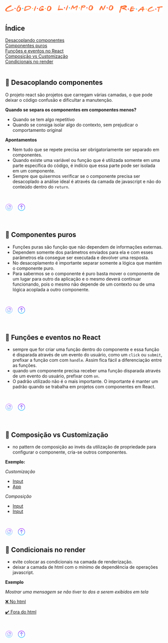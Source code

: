 <h1 align="center">
  <img src="../.github/react.png" alt="Código limpo no React">
</h1>

<div id="id00"></div>

## Índice
[Desacoplando componentes](#id01)  
[Componentes puros](#id02)  
[Funções e eventos no React](#id03)  
[Composição vs Customização](#id04)  
[Condicionais no render](#id05)  
<br>

<div id="id01"></div>

## 📌 Desacoplando componentes
O projeto react são projetos que carregam várias camadas, o que pode deixar o código confusão e dificultar a manutenção.

**Quando se separa os componentes em componentes menos?**
- Quando se tem algo repetitivo
- Quando se consiga isolar algo do contexto, sem prejudicar o comportamento original

**Apontamentos**
- Nem tudo que se repete precisa ser obrigatoriamente ser separado em componentes.
- Quando existe uma variável ou função que é utilizada somente em uma parte específica do código, é indício que essa parte pode ser isolada em um componente.
- Sempre que quisermos verificar se o componente precisa ser desacoplado a análise ideal é através da camada de javascript e não do conteúdo dentro do `return`.  
<br>

[![Home](../.github/home.png)](https://github.com/nlnadialigia/clean-code)&nbsp;&nbsp;&nbsp;
[![Início](../.github/arrow.png)](#id00)

<br>

<div id="id02"></div>

## 📌 Componentes puros
- Funções puras são função que não dependem de informações externas. 
- Dependem somente dos parâmetros enviados para ela e com esses parâmetros ela consegue ser executada e devolver uma resposta.
- No desacoplamento é importante separar somente a lógica que mantém o componente puro.
- Para sabermos se o componente é puro basta mover o componente de um lugar para outro da aplicação e o mesmo deverá continuar funcionando, pois o mesmo não depende de um contexto ou de uma lógica acoplada a outro componente.
  
<br>

[![Home](../.github/home.png)](https://github.com/nlnadialigia/clean-code)&nbsp;&nbsp;&nbsp;
[![Início](../.github/arrow.png)](#id00)

<br>

<div id="id03"></div>

## 📌 Funções e eventos no React
- sempre que for criar uma função dentro do componente e essa função é disparada através de um evento do usuário, como um `click` ou `submit`, prefixar a função com com `handle`. Assim fica fácil a diferenciação entre as funções.
- quando um componente precisa receber uma função disparada através de um evento do usuário, prefixar com `on`.
- O padrão utilizado não é o mais importante. O importante é manter um padrão quando se trabalha em projetos com componentes em React.
  
<br>

[![Home](../.github/home.png)](https://github.com/nlnadialigia/clean-code)&nbsp;&nbsp;&nbsp;
[![Início](../.github/arrow.png)](#id00)

<br>

<div id="id04"></div>

## 📌 Composição vs Customização
- no pattern de composição ao invés da utilização de propriedade para configurar o componente, cria-se outros componentes.

**Exemplo:**

  *Customização*
  - [Input](../react-app/src/example/Input.tsx)
  - [App](../react-app/src/example/App.tsx)
  
  *Composição*
  - [Input](../react-app/src/components/Input.tsx)
  - [Input](../react-app/src/App.tsx)

<br>

[![Home](../.github/home.png)](https://github.com/nlnadialigia/clean-code)&nbsp;&nbsp;&nbsp;
[![Início](../.github/arrow.png)](#id00)
<br>

<div id="id05"></div>

## 📌 Condicionais no render
- evite colocar as condicionais na camada de renderização.
- deixar a camada de html com o mínimo de dependência de operações javascript.

**Exemplo**

*Mostrar uma mensagem se não tiver to dos a serem exibidos em tela*

[❌ No html](../react-app/src/example/App.tsx)

[✔️ Fora do html](../react-app/src/App.tsx)

<br>

[![Home](../.github/home.png)](https://github.com/nlnadialigia/clean-code)&nbsp;&nbsp;&nbsp;
[![Início](../.github/arrow.png)](#id00)
